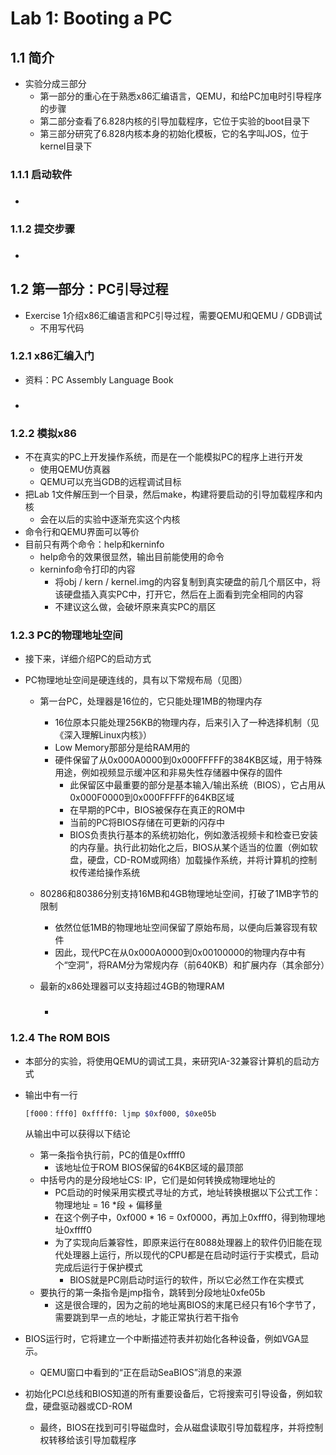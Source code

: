 # Lab 1: Booting a PC

## 1.1 简介

- 实验分成三部分
  - 第一部分的重心在于熟悉x86汇编语言，QEMU，和给PC加电时引导程序的步骤
  - 第二部分查看了6.828内核的引导加载程序，它位于实验的boot目录下
  - 第三部分研究了6.828内核本身的初始化模板，它的名字叫JOS，位于kernel目录下

### 1.1.1 启动软件

- ###

### 1.1.2 提交步骤

- ###

## 1.2 第一部分：PC引导过程

- Exercise 1介绍x86汇编语言和PC引导过程，需要QEMU和QEMU / GDB调试
  - 不用写代码

### 1.2.1 x86汇编入门

- 资料：PC Assembly Language Book

- ###

### 1.2.2 模拟x86

- 不在真实的PC上开发操作系统，而是在一个能模拟PC的程序上进行开发
  - 使用QEMU仿真器
  - QEMU可以充当GDB的远程调试目标
- 把Lab 1文件解压到一个目录，然后make，构建将要启动的引导加载程序和内核
  - 会在以后的实验中逐渐充实这个内核
- 命令行和QEMU界面可以等价
- 目前只有两个命令：help和kerninfo
  - help命令的效果很显然，输出目前能使用的命令
  - kerninfo命令打印的内容
    - 将obj / kern / kernel.img的内容复制到真实硬盘的前几个扇区中，将该硬盘插入真实PC中，打开它，然后在上面看到完全相同的内容
    - 不建议这么做，会破坏原来真实PC的扇区

### 1.2.3 PC的物理地址空间

- 接下来，详细介绍PC的启动方式

- PC物理地址空间是硬连线的，具有以下常规布局（见图）

  - 第一台PC，处理器是16位的，它只能处理1MB的物理内存
    - 16位原本只能处理256KB的物理内存，后来引入了一种选择机制（见《深入理解Linux内核》）
    - Low Memory那部分是给RAM用的
    - 硬件保留了从0x000A0000到0x000FFFFF的384KB区域，用于特殊用途，例如视频显示缓冲区和非易失性存储器中保存的固件
      - 此保留区中最重要的部分是基本输入/输出系统（BIOS），它占用从0x000F0000到0x000FFFFF的64KB区域
      - 在早期的PC中，BIOS被保存在真正的ROM中
      - 当前的PC将BIOS存储在可更新的闪存中
      - BIOS负责执行基本的系统初始化，例如激活视频卡和检查已安装的内存量。执行此初始化之后，BIOS从某个适当的位置（例如软盘，硬盘，CD-ROM或网络）加载操作系统，并将计算机的控制权传递给操作系统
  - 80286和80386分别支持16MB和4GB物理地址空间，打破了1MB字节的限制
    - 依然位低1MB的物理地址空间保留了原始布局，以便向后兼容现有软件
    - 因此，现代PC在从0x000A0000到0x00100000的物理内存中有个“空洞”，将RAM分为常规内存（前640KB）和扩展内存（其余部分）

  - 最新的x86处理器可以支持超过4GB的物理RAM
    - ###

### 1.2.4 The ROM BOIS

- 本部分的实验，将使用QEMU的调试工具，来研究IA-32兼容计算机的启动方式

- 输出中有一行

  ```bash
  [f000：fff0] 0xffff0: ljmp $0xf000, $0xe05b
  ```

  从输出中可以获得以下结论

  - 第一条指令执行前，PC的值是0xffff0
    - 该地址位于ROM BIOS保留的64KB区域的最顶部
  - 中括号内的是分段地址CS: IP，它们是如何转换成物理地址的
    - PC启动的时候采用实模式寻址的方式，地址转换根据以下公式工作：物理地址 = 16 *段 + 偏移量
    - 在这个例子中，0xf000 * 16 = 0xf0000，再加上0xfff0，得到物理地址0xffff0
    - 为了实现向后兼容性，即原来运行在8088处理器上的软件仍旧能在现代处理器上运行，所以现代的CPU都是在启动时运行于实模式，启动完成后运行于保护模式
      - BIOS就是PC刚启动时运行的软件，所以它必然工作在实模式
  - 要执行的第一条指令是jmp指令，跳转到分段地址0xfe05b
    - 这是很合理的，因为之前的地址离BIOS的末尾已经只有16个字节了，需要跳到早一点的地址，才能正常执行若干指令

- BIOS运行时，它将建立一个中断描述符表并初始化各种设备，例如VGA显示。
  - QEMU窗口中看到的“正在启动SeaBIOS”消息的来源

- 初始化PCI总线和BIOS知道的所有重要设备后，它将搜索可引导设备，例如软盘，硬盘驱动器或CD-ROM
  - 最终，BIOS在找到可引导磁盘时，会从磁盘读取引导加载程序，并将控制权转移给该引导加载程序

